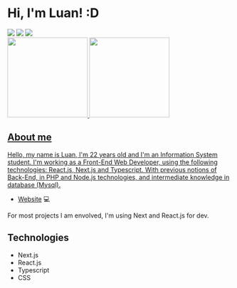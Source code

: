 # Hi, I'm Luan! :D

<div> 
  <a href="https://mastercomps.com.br" target="_blank"><img src="https://img.shields.io/badge/MasterComps-%237159c1?style=for-the-badge&logo=ghost" target="_blank"></a>
  <a href = "mailto:saint.business@hotmail.com"><img src="https://img.shields.io/badge/-Gmail-%23333?style=for-the-badge&logo=gmail&logoColor=white" target="_blank"></a>
  <a href="https://www.linkedin.com/in/luan-santos-864693155/" target="_blank"><img src="https://img.shields.io/badge/-LinkedIn-%230077B5?style=for-the-badge&logo=linkedin&logoColor=white" target="_blank"></a> 
 
</div>

<div>
  <a href="https://github.com/SaintLuan">
  <img height="180em" src="https://github-readme-stats.vercel.app/api?username=SaintLuan&show_icons=true&theme=algolia&include_all_commits=true&count_private=true"/>
  <img height="180em" src="https://github-readme-stats.vercel.app/api/top-langs/?username=SaintLuan&layout=compact&langs_count=7&theme=algolia"/>
</div>

## About me
Hello, my name is Luan, I'm 22 years old and I'm an Information System student. I'm working as a Front-End Web Developer, using the following technologies: React.js, Next.js and Typescript. With previous notions of Back-End, in PHP and Node.js technologies, and intermediate knowledge in database (Mysql).

- [Website](https://www.mastercomps.com.br) 💻 

For most projects I am envolved, I'm using Next and React.js for dev.

<h2>Technologies</h2>
<ul>
    <li>Next.js</li>
    <li>React.js</li>
    <li>Typescript</li>
    <li>CSS</li>
</ul>
